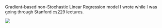 Gradient-based non-Stochastic Linear Regression model I wrote while I was going through Stanford cs229 lectures.

<a href="url"><img src="High_Rate_movie4.gif" align="center"></a>
